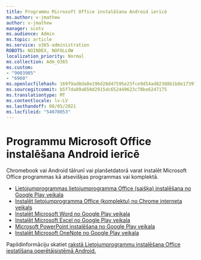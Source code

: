 ```yaml
---
title: Programmu Microsoft Office instalēšana Android ierīcē
ms.author: v-jmathew
author: v-jmathew
manager: scotv
ms.audience: Admin
ms.topic: article
ms.service: o365-administration
ROBOTS: NOINDEX, NOFOLLOW
localization_priority: Normal
ms.collection: Adm_O365
ms.custom:
- "9003905"
- "6960"
ms.openlocfilehash: 169f9ad8da8e196d28d47595e23fce9d54ad82388b1b8e173971663b3d83d3f4
ms.sourcegitcommit: b5f7da89a650d2915dc652449623c78be6247175
ms.translationtype: MT
ms.contentlocale: lv-LV
ms.lasthandoff: 08/05/2021
ms.locfileid: "54078053"
---
```

# <a name="install-microsoft-office-apps-on-an-android-device"></a>Programmu Microsoft Office instalēšana Android ierīcē

Chromebook vai Android tālrunī vai planšetdatorā varat instalēt Microsoft Office programmas kā atsevišķas programmas vai komplektā.

- [Lietojumprogrammas lietojumprogramma Office (saišķa) instalēšana no Google Play veikala](https://go.microsoft.com/fwlink/?linkid=2137009)
- [Instalēt lietojumprogramma Office (komplektu) no Chrome interneta veikals](https://go.microsoft.com/fwlink/?linkid=2137212)
- [Instalēt Microsoft Word no Google Play veikala](https://go.microsoft.com/fwlink/?linkid=2136994)
- [Instalēt Microsoft Excel no Google Play veikala](https://go.microsoft.com/fwlink/?linkid=2137120)
- [Microsoft PowerPoint instalēšana no Google Play veikala](https://go.microsoft.com/fwlink/?linkid=2137121)
- [Instalēt Microsoft OneNote no Google Play veikala](https://go.microsoft.com/fwlink/?linkid=2137211)

Papildinformāciju skatiet [rakstā Lietojumprogrammu instalēšana Office iestatīšana operētājsistēmā Android.](https://go.microsoft.com/fwlink/?linkid=2135287)
